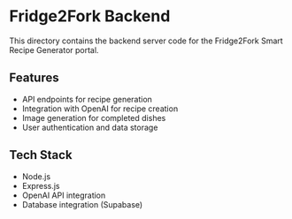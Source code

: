 # Fridge2Fork Backend

This directory contains the backend server code for the Fridge2Fork Smart Recipe Generator portal.

## Features

- API endpoints for recipe generation
- Integration with OpenAI for recipe creation
- Image generation for completed dishes
- User authentication and data storage

## Tech Stack

- Node.js
- Express.js
- OpenAI API integration
- Database integration (Supabase)
